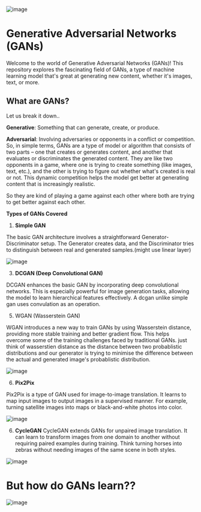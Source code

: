 ![image](https://github.com/AbhinavJangra29/GANS/assets/107471490/2a3b7d4b-8def-4fa9-a86c-33e25aec21e6)

<h1>Generative Adversarial Networks (GANs)</h1>

Welcome to the world of Generative Adversarial Networks (GANs)! This repository explores the fascinating field of GANs, a type of machine learning model that's great at generating new content, whether it's images, text, or more. 

<h2>What are GANs?</h2>

Let us break it down..

**Generative**: Something that can generate, create, or produce.

**Adversarial**: Involving adversaries or opponents in a conflict or competition.
So, in simple terms, GANs are a type of model or algorithm that consists of two parts – one that creates or generates content, and another that evaluates or discriminates the generated content. They are like two opponents in a game, where one is trying to create something (like images, text, etc.), and the other is trying to figure out whether what's created is real or not. This dynamic competition helps the model get better at generating content that is increasingly realistic.

So they are kind of playing a game against each other where both are trying to get better against each other.


**Types of GANs Covered**

1. **Simple GAN**
   
The basic GAN architecture involves a straightforward Generator-Discriminator setup. The Generator creates data, and the Discriminator tries to distinguish between real and generated samples.(might use linear layer)

![image](https://github.com/AbhinavJangra29/GANS/assets/107471490/5fb80de9-441c-4218-b45c-3f544d4d279a)


3. **DCGAN (Deep Convolutional GAN)**
   
DCGAN enhances the basic GAN by incorporating deep convolutional networks. This is especially powerful for image generation tasks, allowing the model to learn hierarchical features effectively.
A dcgan unlike simple gan uses convulation as an operation.

5. WGAN (Wasserstein GAN)
   
WGAN introduces a new way to train GANs by using Wasserstein distance, providing more stable training and better gradient flow. This helps overcome some of the training challenges faced by traditional GANs.
just think of wasserstien distance as the distance between two probablistic distributions and our generator is trying to minimise the difference between the actual and generated image's probablistic distribution.

![image](https://github.com/AbhinavJangra29/GANS/assets/107471490/1856c611-3943-43e4-b3fd-6b18365078ef)


6. **Pix2Pix**
   
Pix2Pix is a type of GAN used for image-to-image translation. It learns to map input images to output images in a supervised manner. For example, turning satellite images into maps or black-and-white photos into color.

![image](https://github.com/AbhinavJangra29/GANS/assets/107471490/a4f5cae2-6d02-4697-8892-4882605d08ae)


6. **CycleGAN**
CycleGAN extends GANs for unpaired image translation. It can learn to transform images from one domain to another without requiring paired examples during training. Think turning horses into zebras without needing images of the same scene in both styles.

![image](https://github.com/AbhinavJangra29/GANS/assets/107471490/35fe3334-4f78-4bf1-929b-e7a46de08613)


<h1>But how do GANs learn??</h1>

![image](https://github.com/AbhinavJangra29/GANS/assets/107471490/46001360-0ba2-4e8f-8313-595574925e5b)









